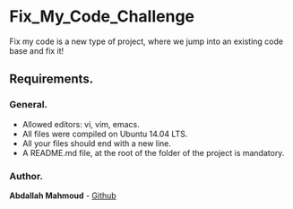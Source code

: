 # Fix_My_Code_Challenge

Fix my code is a new type of project, where we jump into an existing code base and fix it!

## Requirements.

### General.

* Allowed editors: vi, vim, emacs.
* All files were compiled on Ubuntu 14.04 LTS.
* All your files should end with a new line.
* A README.md file, at the root of the folder of the project is mandatory.

### Author.

**Abdallah Mahmoud** - [Github](https://github.com/abdamah)
